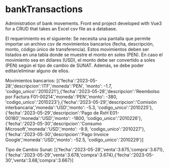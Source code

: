 # bankTransactions

Administration of bank movements. Front end project developed with Vue3 for a CRUD that takes an Excel csv file as a database.

El requerimiento es el siguiente: Se necesita una pantalla que permite importar un archivo csv de movimientos bancarios (fecha, descripción, monto, código único de transferencia). Estos movimientos deben ser listados en una tabla donde se muestre el monto en soles (PEN). En caso el movimiento sea en dólares (USD), el monto debe ser convertido a soles (PEN) según el tipo de cambio de SUNAT. Además, se debe poder editar/eliminar alguno de ellos.

Movimientos bancarios: [{'fecha':'2023-05-28','descripcion':'ITF','moneda':'PEN', 'monto': -1.7, 'codigo_unico':'2010221'},{'fecha':'2023-05-28','descripcion':'Reembolso por Factura F01-00214','moneda':'PEN','monto': -380, 'codigo_unico':'2010223'},{'fecha':'2023-05-29','descripcion':'Comisión interbancaria','moneda':'USD','monto': -5.3, 'codigo_unico':'2010225'},{'fecha':'2023-05-29','descripcion':'Pago de RxH E01-00180','moneda':'USD','monto': -1800, 'codigo_unico':'2010226'},{'fecha':'2023-05-30','descripcion':'Consumo Microsoft','moneda':'USD','monto': -9.9, 'codigo_unico':'2010227'},{'fecha':'2023-05-30','descripcion':'Pago Invoice Google','moneda':'USD','monto': -52.5, 'codigo_unico':'2010229'}]


Tipo de Cambio Sunat: [{'fecha':'2023-05-28','venta':3.675,'compra':3.671},{'fecha':'2023-05-29','venta':3.678,'compra':3.674},{'fecha':'2023-05-30','venta':3.68,'compra':3.667}]